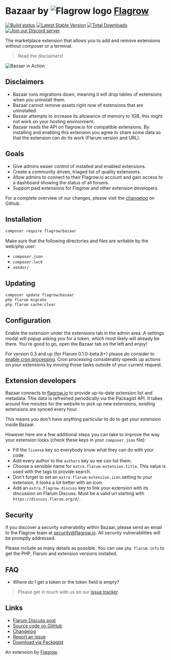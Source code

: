 # Bazaar by ![Flagrow logo](https://avatars0.githubusercontent.com/u/16413865?v=3&s=20) [Flagrow](https://discuss.flarum.org/d/1832-flagrow-extension-developer-group)

[![Build status](https://travis-ci.org/flagrow/bazaar.svg?branch=master)](https://travis-ci.org/flagrow/bazaar) [![Latest Stable Version](https://img.shields.io/packagist/v/flagrow/bazaar.svg)](https://packagist.org/packages/flagrow/bazaar) [![Total Downloads](https://img.shields.io/packagist/dt/flagrow/bazaar.svg)](https://packagist.org/packages/flagrow/bazaar) [![Join our Discord server](https://discordapp.com/api/guilds/240489109041315840/embed.png)](https://flagrow.io/join-discord)

The marketplace extension that allows you to add and remove extensions without composer or a terminal.

> Read the disclaimers!

![Bazaar in Action](https://discuss.hyn.me/assets/bazaar.gif)

## Disclaimers

- Bazaar runs migrations down, meaning it will drop tables of extensions when you uninstall them.
- Bazaar cannot remove assets right now of extensions that are uninstalled.
- Bazaar attempts to increase its allowance of memory to 1GB, this might not work on your hosting environment.
- Bazaar reads the API on flagrow.io for compatible extensions. By installing and enabling this extension you agree to share some data so that the extension can do its work (Flarum version and URL).

## Goals

- Give admins easier control of installed and enabled extensions.
- Create a community driven, triaged list of quality extensions.
- Allow admins to connect to their Flagrow.io account and gain access to a dashboard showing the status of all forums.
- Support paid extensions for Flagrow and other extension developers.

For a complete overview of our changes, please visit the [changelog](https://github.com/flagrow/bazaar/blob/master/CHANGELOG.md) on Github.

## Installation

```bash
composer require flagrow/bazaar
```

Make sure that the following directories and files are writable by the web/php user:

- `composer.json`
- `composer.lock`
- `vendor/`

## Updating

```bash
composer update flagrow/bazaar
php flarum migrate
php flarum cache:clear
```

## Configuration

Enable the extension under the extensions tab in the admin area. A settings modal will popup asking you for a token, which most likely will already be there. You're good to go, open the Bazaar tab on the left and enjoy!

For version 0.3 and up (for Flarum 0.1.0-beta.8+) please do consider to [enable cron processing](https://github.com/flagrow/bazaar/wiki/Cron-task-processing). Cron
processing considerably speeds up actions on your extensions by moving those tasks outside of your current request.

## Extension developers

Bazaar connects to [flagrow.io](https://flagrow.io/) to provide up-to-date extension list and metadata.
This data is refreshed periodically via the Packagist API. It takes around five minutes for the
website to pick up new extensions, existing extensions are synced every hour.

This means you don't have anything particular to do to get your extension inside Bazaar.

However here are a few additional steps you can take to improve the way your extension looks (check these keys in your `composer.json` file):

- Fill the `license` key so everybody know what they can do with your code.
- Add every author to the `authors` key so we can list them.
- Choose a sensible name for `extra.flarum-extension.title`. This value is used with the tags to provide search.
- Don't forget to set an `extra.flarum-extension.icon` setting to your extension, it looks a lot better with an icon.
- Add an `extra.flagrow.discuss` key to link your extension with its discussion on Flarum Discuss. Must be a valid url starting with `https://discuss.flarum.org/d/`.

## Security

If you discover a security vulnerability within Bazaar, please send an email to the Flagrow team at security@flagrow.io. All security vulnerabilities will be promptly addressed.

Please include as many details as possible. You can use `php flarum info` to get the PHP, Flarum and extension versions installed.

## FAQ

- Where do I get a token or the token field is empty?

> Please get in touch with us on our [issue tracker](https://github.com/flagrow/bazaar/issues).

## Links

- [Flarum Discuss post](https://discuss.flarum.org/d/5151)
- [Source code on GitHub](https://github.com/flagrow/bazaar)
- [Changelog](https://github.com/flagrow/bazaar/blob/master/CHANGELOG.md)
- [Report an issue](https://github.com/flagrow/bazaar/issues)
- [Download via Packagist](https://packagist.org/packages/flagrow/bazaar)

An extension by [Flagrow](https://flagrow.io/).
